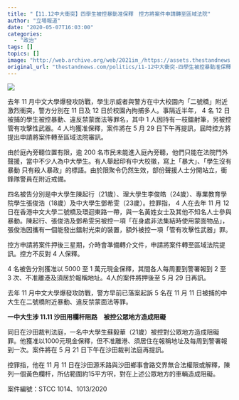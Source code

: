 ```yaml
---
title: "【11.12中大衝突】四學生被控暴動准保釋　控方將案件申請轉至區域法院"
author: "立場報道"
date: "2020-05-07T16:03:00"
categories:
  - "政治"
tags: []
topics: []
image: "http://web.archive.org/web/2021im_/https://assets.thestandnews.com/media/photos/cu-13_hsGb7_1200x0_naK2I_EuTpUSv.png"
original_url: "thestandnews.com/politics/11-12中大衝突-四學生被控暴動准保釋-控方將案件申請轉至區域法院"
---
```

![](http://web.archive.org/web/2021im_/https://assets.thestandnews.com/media/photos/cu-13_hsGb7_1200x0_naK2I_EuTpUSv.png)

去年 11 月中文大學爆發攻防戰，學生示威者與警方在中大校園內「二號橋」附近激烈衝突，警方分別在 11 日及 12 日於校園內拘捕多人。事隔近半年， 4 名 12 日被捕的學生被控暴動、違反禁蒙面法等罪名，其中 1 人因持有一枝鐳射筆，另被控管有攻擊性武器。4 人均獲准保釋，案件將在 5 月 29 日下午再提訊，屆時控方將提出申請將案件轉至區域法院審訊。

由於庭內旁聽位置有限，逾 200 名市民未能進入庭內旁聽，他們只能在法院門外聲援，當中不少人為中大學生。有人舉起印有中大校徽，寫上「暴大」、「學生沒有暴動 只有殺人暴政」的標語。由於限聚令仍然生效，部份聲援人士分開站立，衝鋒隊警員在附近戒備。

四名被告分別是中大學生陳起行（21歲）、理大學生李俊皓（24歲）、專業教育學院學生張俊浩（18歲）及中大學生鄧希雯（23歲）。控罪指， 4 人在去年 11 月 12 日在香港中文大學二號橋及環迴東路一帶，與一名黃姓女士及其他不知名人士參與暴動。陳起行、張俊浩及鄧希雯另被控一項「在身處非法集結時使用蒙面物品」，張俊浩因攜有一個能發出鐳射光束的裝置，額外被控一項「管有攻擊性武器」罪。

控方申請將案件押後三星期，介時會準備轉介文件，申請將案件轉至區域法院提訊。控方不反對 4 人保釋。

4 名被告分別獲准以 5000 至 1 萬元現金保釋，其間各人每周要到警署報到 2 至 3 次、不准離港及須居於報稱地址。4人的案件將押後至 5 月 29 日再訊。

去年 11 月中文大學爆發攻防戰，警方早前已落案起訴 5 名在 11 月 11 日被捕的中大生在二號橋附近暴動、違反禁蒙面法等罪。

**一中大生涉 11.11 沙田用欄杆阻路　被控公眾地方造成阻礙**

同日在沙田裁判法庭，一名中大學生蘇毅華（21歲）被控對公眾地方造成阻礙罪。他獲准以1000元現金保釋，但不准離港、須居住在報稱地址及每周到警署報到一次。案件將在 5 月 21 日下午在沙田裁判法庭再提訊。

控罪指，他在 11 月 11 日在沙田源禾路與沙田鄉事會路交界無合法權限或解釋，陳列一個黃色欄杆，所佔範圍約15平方呎，對在上述公眾地方的車輛造成阻礙。

案件編號：STCC 1014、1013/2020